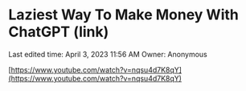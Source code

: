 # Laziest Way To Make Money With ChatGPT (link)

Last edited time: April 3, 2023 11:56 AM
Owner: Anonymous

[https://www.youtube.com/watch?v=nqsu4d7K8qY](https://www.youtube.com/watch?v=nqsu4d7K8qY)